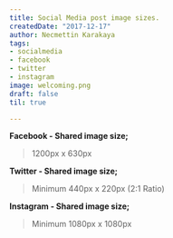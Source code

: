 ```yaml
---
title: Social Media post image sizes.
createdDate: "2017-12-17"
author: Necmettin Karakaya
tags:
- socialmedia
- facebook
- twitter
- instagram
image: welcoming.png
draft: false
til: true

---
```


**Facebook - Shared image size;**

> 1200px x 630px

**Twitter - Shared image size;**

> Minimum 440px x 220px (2:1 Ratio)

**Instagram - Shared image size;**

> Minimum 1080px x 1080px 
